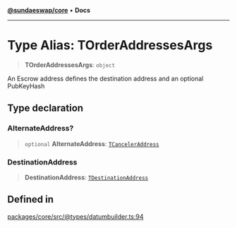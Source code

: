 [**@sundaeswap/core**](../../README.md) • **Docs**

***

# Type Alias: TOrderAddressesArgs

> **TOrderAddressesArgs**: `object`

An Escrow address defines the destination address and an optional PubKeyHash

## Type declaration

### AlternateAddress?

> `optional` **AlternateAddress**: [`TCancelerAddress`](TCancelerAddress.md)

### DestinationAddress

> **DestinationAddress**: [`TDestinationAddress`](TDestinationAddress.md)

## Defined in

[packages/core/src/@types/datumbuilder.ts:94](https://github.com/SundaeSwap-finance/sundae-sdk/blob/main/packages/core/src/@types/datumbuilder.ts#L94)
